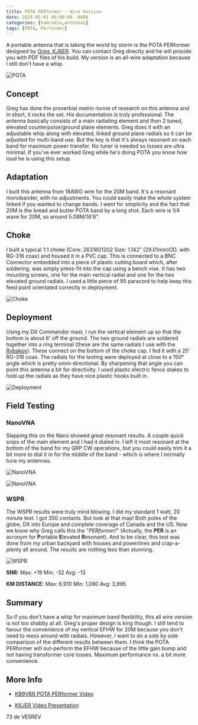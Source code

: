 ```yaml
---
title: POTA PERformer - Wire Version
date: 2025-05-01 06:00:00 -0600
categories: [hamradio,antennas]
tags: [POTA, Performer]
---
```


A portable antenna that is taking the world by storm is the POTA PERformer designed by [Greg, KJ6ER](https://www.qrz.com/db/KJ6ER). You can contact Greg directly and he will provide you with PDF files of his build. My version is an all-wire adaptation because I still don't have a whip. 

![POTA](./assets/POTAPERF/PP01.webp)

## Concept

Greg has done the proverbial metric-tonne of research on this antenna and in short, it rocks the set. His documentation is truly professional. The antenna basically consists of a main radiating element and then 2 tuned, elevated counterpoise/ground plane elements. Greg does it with an adjustable whip along with elevated, linked ground plane radials so it can be adjusted for multi-band use. But the key is that it's always resonant on each band for maximum power transfer. No tuner is needed so losses are ultra minimal. If you've ever worked Greg while he's doing POTA you know how loud he is using this setup.

## Adaptation

I built this antenna from 18AWG wire for the 20M band. It's a resonant monobander, with no adjustments. You could easily make the whole system linked if you wanted to change bands. I went for simplicity and the fact that 20M is the bread and butter POTA band by a long shot. Each wire is 1/4 wave for 20M, so around 5.08M/16'6".

## Choke

I built a typical 1:1 choke (Core: 2631801202 Size: 1.142” (29.01mm)OD. with RG-316 coax) and housed it in a PVC cap. This is connected to a BNC Connector embedded into a piece of plastic cutting board which, after soldering, was simply press-fit into the cap using a bench vise. It has two mounting screws, one for the main vertical radial and one for the two elevated ground radials. I used a little piece of 95 paracord to help keep this feed point orientated correctly in deployment.

![Choke](./assets/POTAPERF/PP02.webp)

## Deployment
Using my DX Commander mast, I run the vertical element up so that the bottom is about 6' off the ground. The two ground radials are soldered together into a ring terminal (these are the same radials I use with the [Rybakov](https://jrschultz.github.io/VE5REV/posts/Rybakov/)). These connect on the bottom of the choke cap. I fed it with a 25' RG-316 coax. The radials for the testing were deployed at close to a 150&#176; angle which is pretty omni-directional. By sharpening that angle you can point this antenna a bit for directivity. I used plastic electric fence stakes to hold up the radials as they have nice plastic hooks built in.

![Deployment](./assets/POTAPERF/PP03.webp)

## Field Testing

### NanoVNA

Slapping this on the Nano showed great resonant results. A couple quick snips of the main element and I had it dialed in. I left it most resonant at the bottom of the band for my QRP CW operations, but you could easily trim it a bit more to dial it in for the middle of the band - which is where I normally tune my antennas.

![NanoVNA](./assets/POTAPERF/POTAPERF-SWR.webp)

![NanoVNA](./assets/POTAPERF/POTAPERF-SMITH.webp)

### WSPR

The WSPR results were truly mind blowing. I did my standard 1 watt, 20 minute test. I got 350 contacts. But look at that map! Both poles of the globe, DX into Europe and complete coverage of Canada and the US. Now we know why Greg calls this the "*PERformer!*" (Actually, the **PER** is an acronym for **P**ortable **E**levated **R**esonant). And to be clear, this test was done from my urban backyard with houses and powerlines and crap-a-plenty all around. The results are nothing less than stunning.

![WSPR](./assets/POTAPERF/POTAPERF-WSRP.webp)

**SNR:** Max: +19 Min: -32 Avg: -13

**KM DISTANCE:** Max: 6,910 Min: 1,080 Avg: 3,995

## Summary

So if you don't have a whip for maximum band flexibility, this all wire version is not too shabby at all. Greg's proper design is king though. I still tend to favour the convenience of my vertical EFHW for 20M because you don't need to mess around with radials. However, I want to do a side by side comparison of the different results between them. I think the POTA PERformer will out-perform the EFHW because of the little gain bump and not having transformer core losses. Maximum performance vs. a bit more convenience.

## More Info

+ [KB9VBR POTA PERformer Video](https://youtu.be/wqw3ultuPQg?si=BWPQyuJpkZo3CwS-)

+ [K6JER Video Presentation](https://youtu.be/OP2cPZRyzwA?si=cA6LilSozxVBmjmk)

73 de VE5REV



